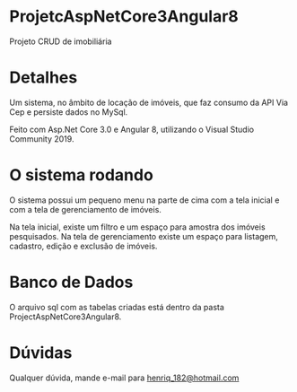 # ProjetcAspNetCore3Angular8
Projeto CRUD de imobiliária


# Detalhes

Um sistema, no âmbito de locação de imóveis, que faz consumo da API Via Cep e persiste dados no MySql.

Feito com Asp.Net Core 3.0 e Angular 8, utilizando o Visual Studio Community 2019.



# O sistema rodando

O sistema possui um pequeno menu na parte de cima com a tela inicial e com a tela de gerenciamento de imóveis.

Na tela inicial, existe um filtro e um espaço para amostra dos imóveis pesquisados.
Na tela de gerenciamento existe um espaço para listagem, cadastro, edição e exclusão de imóveis.


# Banco de Dados

O arquivo sql com as tabelas criadas está dentro da pasta ProjectAspNetCore3Angular8.

# Dúvidas

Qualquer dúvida, mande e-mail para henriq_182@hotmail.com
